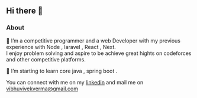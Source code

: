 ## Hi there 👋

### About
🔭 I’m a competitive programmer and a web Developer with my previous experience with Node , laravel , React , Next.    
I enjoy problem solving and aspire to be achieve great hights on codeforces and other competitive platforms.    

🌱 I’m starting to learn core java , spring boot .   


You can connect with me on my [linkedin](https://www.linkedin.com/in/vivek-verma-b62272226/)
and mail me on [vibhuvivekverma@gmail.com](vibhuvivekverma@gmail.com)
<!--
**vivekverma008/vivekverma008** is a ✨ _special_ ✨ repository because its `README.md` (this file) appears on your GitHub profile.

Here are some ideas to get you started:

- 🔭 I’m currently working on ...
- 🌱 I’m currently learning ...
- 👯 I’m looking to collaborate on ...
- 🤔 I’m looking for help with ...
- 💬 Ask me about ...
- 📫 How to reach me: ...
- 😄 Pronouns: ...
- ⚡ Fun fact: ...
-->
